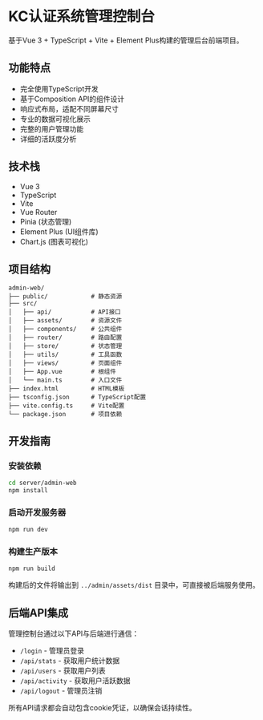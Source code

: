 # KC认证系统管理控制台

基于Vue 3 + TypeScript + Vite + Element Plus构建的管理后台前端项目。

## 功能特点

- 完全使用TypeScript开发
- 基于Composition API的组件设计
- 响应式布局，适配不同屏幕尺寸
- 专业的数据可视化展示
- 完整的用户管理功能
- 详细的活跃度分析

## 技术栈

- Vue 3
- TypeScript
- Vite
- Vue Router
- Pinia (状态管理)
- Element Plus (UI组件库)
- Chart.js (图表可视化)

## 项目结构

```
admin-web/
├── public/            # 静态资源
├── src/
│   ├── api/           # API接口
│   ├── assets/        # 资源文件
│   ├── components/    # 公共组件
│   ├── router/        # 路由配置
│   ├── store/         # 状态管理
│   ├── utils/         # 工具函数
│   ├── views/         # 页面组件
│   ├── App.vue        # 根组件
│   └── main.ts        # 入口文件
├── index.html         # HTML模板
├── tsconfig.json      # TypeScript配置
├── vite.config.ts     # Vite配置
└── package.json       # 项目依赖
```

## 开发指南

### 安装依赖

```bash
cd server/admin-web
npm install
```

### 启动开发服务器

```bash
npm run dev
```

### 构建生产版本

```bash
npm run build
```

构建后的文件将输出到 `../admin/assets/dist` 目录中，可直接被后端服务使用。

## 后端API集成

管理控制台通过以下API与后端进行通信：

- `/login` - 管理员登录
- `/api/stats` - 获取用户统计数据
- `/api/users` - 获取用户列表
- `/api/activity` - 获取用户活跃数据
- `/api/logout` - 管理员注销

所有API请求都会自动包含cookie凭证，以确保会话持续性。 